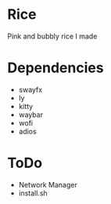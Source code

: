 # Rice

Pink and bubbly rice I made

# Dependencies

- swayfx
- ly
- kitty
- waybar
- wofi
- adios

# ToDo

- Network Manager
- install.sh
